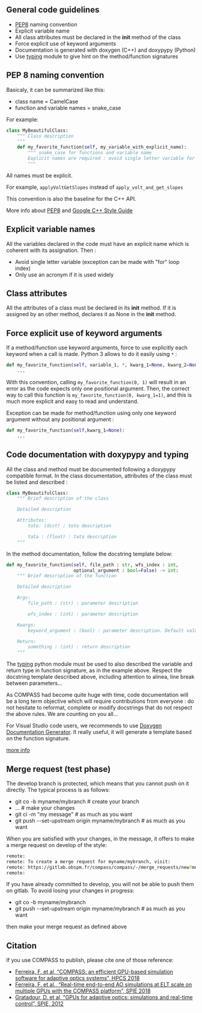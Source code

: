 ## General code guidelines
- [PEP8](https://www.python.org/dev/peps/pep-0008/) naming convention
- Explicit variable name
- All class attributes must be declared in the __init__ method of the class
- Force explicit use of keyword arguments
- Documentation is generated with doxygen (C++) and doxypypy (Python)
- Use [typing](https://docs.python.org/3/library/typing.html) module to give hint on the method/function signatures

## PEP 8 naming convention

Basicaly, it can be summarized like this:

  - class name = CamelCase
  - function and variable names = snake_case

For example:

```python
class MyBeautifulClass:
    """ Class description
    """
    def my_favorite_function(self, my_variable_with_explicit_name):
        """ snake_case for functions and variable name
        Explicit names are required : avoid single letter variable for example
        """
```

All names must be explicit.

For example, ```applyVoltGetSlopes``` instead of ```apply_volt_and_get_slopes```

This convention is also the baseline for the C++ API.

More info about [PEP8](https://www.python.org/dev/peps/pep-0008/) and [Google C++ Style Guide](https://google.github.io/styleguide/cppguide.html)

## Explicit variable names
All the variables declared in the code must have an explicit name which is coherent with its assignation.
Then :
- Avoid single letter variable (exception can be made with "for" loop index)
- Only use an acronym if it is used widely

## Class attributes
All the attributes of a class must be declared in its __init__ method. 
If it is assigned by an other method, declares it as None in the __init__ method.

## Force explicit use of keyword arguments
If a method/function use keyword arguments, force to use explicitly each keyword when a call is made. Python 3 allows to do it easily using ```*``` : 
```python
def my_favorite_function(self, variable_1, *, kwarg_1=None, kwarg_2=None):
    ...
```
With this convention, calling ```my_favorite_function(0, 1)``` will result in an error as the code expects only one positional argument.
Then, the correct way to call this function is ```my_favorite_function(0, kwarg_1=1)```, and this is much more explicit and easy to read and understand.

Exception can be made for method/function using only one keyword argument without any positional argument : 
```python
def my_favorite_function(self,kwarg_1=None):
    ...
```


## Code documentation with doxypypy and typing

All the class and method must be documented following a doxypypy compatible format.
In the class documentation, attributes of the class must be listed and described : 

```python
class MyBeautifulClass:
    """ Brief description of the class

    Detailed description

    Attributes:
        toto: (dict) : toto description

        tata : (float) : tata description
    """

```

In the method documentation, follow the docstring template below:

```python
def my_favorite_function(self, file_path : str, wfs_index : int, 
                         optional_argument : bool=False) -> int:
    """ Brief description of the function

    Detailed description

    Args:
        file_path : (str) : parameter description

        wfs_index : (int) : parameter description

    Kwargs:
        keyword_argument : (bool) : parameter description. Default value is False

    Return:
        something : (int) : return description
    """
```

The [typing](https://docs.python.org/3/library/typing.html) python module must be used to also described the variable and return type in function signature, as in the example above.
Respect the docstring template described above, including attention to alinea, line break between parameters...

As COMPASS had become quite huge with time, code documentation will be a long term objective which will require contributions from everyone : do not hesitate to reformat, complete or modify docstrings that do not respect the above rules. We are counting on you all...

For Visual Studio code users, we recommends to use [Doxygen Documentation Generator](https://marketplace.visualstudio.com/items?itemName=cschlosser.doxdocgen). It really useful, it will generate a template based on the function signature. 

[more info](http://www.doxygen.nl/manual/docblocks.html)

## Merge request (test phase)

The develop branch is protected, which means that you cannot push on it directly. The typical process is as follows:

* git co -b myname/mybranch # create your branch
* ... # make your changes
* git ci -m "my message" # as much as you want
* git push --set-upstream origin myname/mybranch # as much as you want

When you are satisfied with your changes, in the message, it offers to make a merge request on develop of the style:

```bash
remote:
remote: To create a merge request for myname/mybranch, visit:
remote: https://gitlab.obspm.fr/compass/compass/-/merge_requests/new?merge_request%5Bsource_branch%5D=nono%2Ftest
remote:
```

If you have already committed to develop, you will not be able to push them on gitlab.
To avoid losing your changes in progress:

* git co -b myname/mybranch
* git push --set-upstream origin myname/mybranch # as much as you want

then make your merge request as defined above

## Citation
If you use COMPASS to publish, please cite one of those reference:
- [Ferreira, F. et al, “COMPASS: an efficient GPU-based simulation software for adaptive optics systems”, HPCS 2018](https://doi.org/10.1109/HPCS.2018.00043)
- [Ferreira, F. et al., “Real-time end-to-end AO simulations at ELT scale on multiple GPUs with the COMPASS platform”, SPIE 2018](https://doi.org/10.1117/12.2312593)
- [Gratadour, D. et al, “GPUs for adaptive optics: simulations and real-time control”, SPIE, 2012](https://doi.org/10.1117/12.925723)
